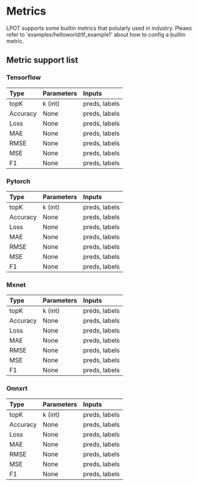 Metrics
========================
LPOT supports some builtin metrics that polularly used in industry. Pleaes refer to 'examples/helloworld/tf_example1' about how to config a builtin metric.

## Metric support list

### Tensorflow

| Type                  | Parameters        | Inputs          |
| :------               | :------           | :------         |
| topK                  | k (int)           | preds, labels   |
| Accuracy              | None              | preds, labels   |
| Loss                  | None              | preds, labels   |
| MAE                   | None              | preds, labels   |
| RMSE                  | None              | preds, labels   |
| MSE                   | None              | preds, labels   |
| F1                    | None              | preds, labels   |


### Pytorch

| Type                  | Parameters        | Inputs          |
| :------               | :------           | :------         |
| topK                  | k (int)           | preds, labels   |
| Accuracy              | None              | preds, labels   |
| Loss                  | None              | preds, labels   |
| MAE                   | None              | preds, labels   |
| RMSE                  | None              | preds, labels   |
| MSE                   | None              | preds, labels   |
| F1                    | None              | preds, labels   |


### Mxnet

| Type                  | Parameters        | Inputs          |
| :------               | :------           | :------         |
| topK                  | k (int)           | preds, labels   |
| Accuracy              | None              | preds, labels   |
| Loss                  | None              | preds, labels   |
| MAE                   | None              | preds, labels   |
| RMSE                  | None              | preds, labels   |
| MSE                   | None              | preds, labels   |
| F1                    | None              | preds, labels   |



### Onnxrt
| Type                  | Parameters        | Inputs          |
| :------               | :------           | :------         |
| topK                  | k (int)           | preds, labels   |
| Accuracy              | None              | preds, labels   |
| Loss                  | None              | preds, labels   |
| MAE                   | None              | preds, labels   |
| RMSE                  | None              | preds, labels   |
| MSE                   | None              | preds, labels   |
| F1                    | None              | preds, labels   |

